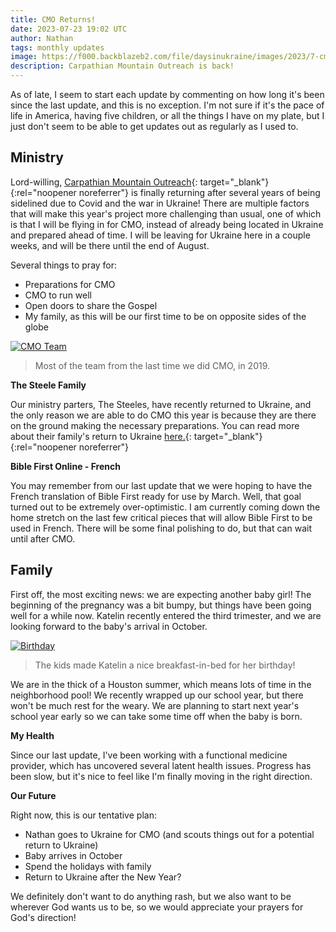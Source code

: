 ```yaml
---
title: CMO Returns!
date: 2023-07-23 19:02 UTC
author: Nathan
tags: monthly updates
image: https://f000.backblazeb2.com/file/daysinukraine/images/2023/7-cmo.jpg
description: Carpathian Mountain Outreach is back!
---
```


As of late, I seem to start each update by commenting on how long it's been since the last update, and this is no exception. I'm not sure if it's the pace of life in America, having five children, or all the things I have on my plate, but I just don't seem to be able to get updates out as regularly as I used to.

## Ministry

Lord-willing, [Carpathian Mountain Outreach](https://cmoproject.org/){: target="_blank"}{:rel="noopener noreferrer"} is finally returning after several years of being sidelined due to Covid and the war in Ukraine! There are multiple factors that will make this year's project more challenging than usual, one of which is that I will be flying in for CMO, instead of already being located in Ukraine and prepared ahead of time. I will be leaving for Ukraine here in a couple weeks, and will be there until the end of August.

Several things to pray for:

* Preparations for CMO
* CMO to run well
* Open doors to share the Gospel
* My family, as this will be our first time to be on opposite sides of the globe

[![CMO Team](images/2023/7-cmo-600w.jpg)](https://f000.backblazeb2.com/file/daysinukraine/images/2023/7-cmo.jpg)

> Most of the team from the last time we did CMO, in 2019.

**The Steele Family**

Our ministry parters, The Steeles, have recently returned to Ukraine, and the only reason we are able to do CMO this year is because they are there on the ground making the necessary preparations. You can read more about their family's return to Ukraine [here.](https://ofreport.com/blog/2023-06-07-countdown/){: target="_blank"}{:rel="noopener noreferrer"}

**Bible First Online - French**

You may remember from our last update that we were hoping to have the French translation of Bible First ready for use by March. Well, that goal turned out to be extremely over-optimistic. I am currently coming down the home stretch on the last few critical pieces that will allow Bible First to be used in French. There will be some final polishing to do, but that can wait until after CMO.

## Family

First off, the most exciting news: we are expecting another baby girl! The beginning of the pregnancy was a bit bumpy, but things have been going well for a while now. Katelin recently entered the third trimester, and we are looking forward to the baby's arrival in October.

[![Birthday](images/2023/7-birthday-600w.jpg)](https://f000.backblazeb2.com/file/daysinukraine/images/2023/7-birthday.jpg)

> The kids made Katelin a nice breakfast-in-bed for her birthday!

We are in the thick of a Houston summer, which means lots of time in the neighborhood pool! We recently wrapped up our school year, but there won't be much rest for the weary. We are planning to start next year's school year early so we can take some time off when the baby is born.

**My Health**

Since our last update, I've been working with a functional medicine provider, which has uncovered several latent health issues. Progress has been slow, but it's nice to feel like I'm finally moving in the right direction.

**Our Future**

Right now, this is our tentative plan:

* Nathan goes to Ukraine for CMO (and scouts things out for a potential return to Ukraine)
* Baby arrives in October
* Spend the holidays with family
* Return to Ukraine after the New Year?

We definitely don't want to do anything rash, but we also want to be wherever God wants us to be, so we would appreciate your prayers for God's direction!
